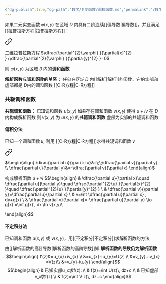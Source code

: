 ```yaml
---
{"dg-publish":true,"dg-path":"数学/复变函数/调和函数.md","permalink":"/数学/复变函数/调和函数/","dgPassFrontmatter":true,"noteIcon":"","created":"2024-04-16T13:01:27.473+08:00","updated":"2024-05-16T16:56:36.984+08:00"}
---
```




如果二元实变函数 $\varphi(x,y)$ 在区域 $D$ 内具有二阶连续[[偏导数\|偏导数]]，并且满足[[拉普拉斯方程\|拉普拉斯方程]]：

<div class="transclusion internal-embed is-loaded"><a class="markdown-embed-link" href="//#10f62f" aria-label="Open link"><svg xmlns="http://www.w3.org/2000/svg" width="24" height="24" viewBox="0 0 24 24" fill="none" stroke="currentColor" stroke-width="2" stroke-linecap="round" stroke-linejoin="round" class="svg-icon lucide-link"><path d="M10 13a5 5 0 0 0 7.54.54l3-3a5 5 0 0 0-7.07-7.07l-1.72 1.71"></path><path d="M14 11a5 5 0 0 0-7.54-.54l-3 3a5 5 0 0 0 7.07 7.07l1.71-1.71"></path></svg></a><div class="markdown-embed">



二维拉普拉斯方程
$\dfrac{\partial^{2}{\varphi} }{\partial{x}^{2} }+\dfrac{\partial^{2}{\varphi} }{\partial{y}^{2} }=0$ 

</div></div>

则 $\varphi(x,y)$ 为区域 $D$ 内的**调和函数**

**解析函数与调和函数的关系：**
任何在区域 $D$ 内[[解析\|解析]]的函数，它的实部和虚部都是 $D$内的调和函数
[[C-R方程\|C-R方程]]

### 共轭调和函数
**共轭调和函数：**
已知调和函数 $u(x,y)$
如果存在调和函数 $v(x,y)$ 使得 $u+iv$ 在 $D$ 内构成解析函数
则 $v(x,y)$ 为 $u(x,y)$ 的**共轭调和函数**
	虚部为实部的共轭调和函数

#### 偏积分法
已知一个调和函数 $u$, 利用 [[C-R方程\|C-R方程]]求得共轭调和函数 $v$

<div class="transclusion internal-embed is-loaded"><a class="markdown-embed-link" href="/c-r/#351f14" aria-label="Open link"><svg xmlns="http://www.w3.org/2000/svg" width="24" height="24" viewBox="0 0 24 24" fill="none" stroke="currentColor" stroke-width="2" stroke-linecap="round" stroke-linejoin="round" class="svg-icon lucide-link"><path d="M10 13a5 5 0 0 0 7.54.54l3-3a5 5 0 0 0-7.07-7.07l-1.72 1.71"></path><path d="M14 11a5 5 0 0 0-7.54-.54l-3 3a5 5 0 0 0 7.07 7.07l1.71-1.71"></path></svg></a><div class="markdown-embed">



$\begin{align}
\dfrac{\partial u}{\partial x}&=\;\;\dfrac{\partial v}{\partial y} \\
\dfrac{\partial u}{\partial y}&=-\dfrac{\partial v}{\partial x}    
\end{align}$

</div></div>

构成解析函数 $u+vi$
$$\begin{align}
 & \dfrac{\partial u}{\partial x}\quad \dfrac{\partial u}{\partial y}\quad \dfrac{\partial^{2}{u} }{\partial{x}^{2} }\quad \dfrac{\partial^{2}{u} }{\partial{y}^{2} }  \\
 & \dfrac{\partial v}{\partial y}=\dfrac{\partial u}{\partial x}    \\
& v=\int  \dfrac{\partial u}{\partial x} \, dy+g(x) \\
 & \dfrac{\partial v}{\partial x}=-\dfrac{\partial u}{\partial y}  \to g(x) =\int  g(x)'\, dx \to v(x,y)\\

\end{align}$$
#### 不定积分法
已知调和函数 $u(x,y)$ 或 $v(x,y)$，用[[不定积分\|不定积分]]求解析函数的方法

由[[解析函数的高阶导数\|解析函数的高阶导数]]知:**解析函数的导数仍为解析函数**
$$\begin{align}
f'(z)&=u_{x}+iv_{x} \\
&=u_{x}-iu_{y}=U(z) \\
&=v_{y}+iv_{x} =V(z)\\
&=v_{y}-iu_{y}
\end{align}$$
$$\begin{align}
 & 已知实部u_x求f(z): \\
 & f(z)=\int  U(z)\, dz+c \\
  & 已知虚部v_x求f(z):\\
 & f(z)=\int  V(z)\, dz+c  
\end{align}$$

